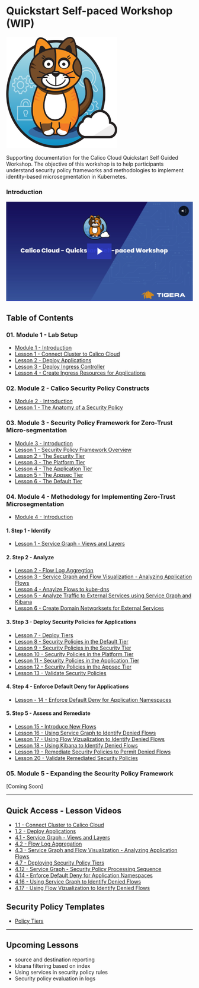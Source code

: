 # Quickstart Self-paced Workshop (WIP)

<img src="/modules/images/Calico_Cloud_logo_badge.svg" width="300" height="300">

Supporting documentation for the Calico Cloud Quickstart Self Guided Workshop. The objective of this workshop is to help participants understand security policy frameworks and methodologies to implement identity-based microsegmentation in Kubernetes. 

### **Introduction**

[![intro](/modules/images/intro.png)](https://tigera.wistia.com/medias/qwgycmgsfe)

## Table of Contents

### **01. Module 1  - Lab Setup**

   - [Module 1 - Introduction](https://github.com/tigera-cs/quickstart-self-service/blob/main/modules/module-1-introduction.md)
   - [Lesson 1 - Connect Cluster to Calico Cloud](https://github.com/tigera-cs/quickstart-self-service/blob/main/modules/connect-cluster-to-calico-cloud.md)
   - [Lesson 2 - Deploy Applications](https://github.com/tigera-cs/quickstart-self-service/blob/main/modules/deploy-applications.md)
   - [Lesson 3 - Deploy Ingress Controller](https://github.com/tigera-cs/quickstart-self-service/blob/main/modules/deploy-ingress-controller.md)
   - [Lesson 4 - Create Ingress Resources for Applications](https://github.com/tigera-cs/quickstart-self-service/blob/main/modules/create-ingress-resources.md)
     
### **02. Module 2 - Calico Security Policy Constructs**

   - [Module 2 - Introduction](https://github.com/tigera-cs/quickstart-self-service/blob/main/modules/module-2-introduction.md)
   - [Lesson 1 - The Anatomy of a Security Policy](https://github.com/tigera-cs/quickstart-self-service/blob/main/modules/policies-rules.md) 
   

### **03. Module 3 - Security Policy Framework for Zero-Trust Micro-segmentation**

   - [Module 3 - Introduction](https://github.com/tigera-cs/quickstart-self-service/blob/main/modules/module-3-introduction.md)
   - [Lesson 1 - Security Policy Framework Overview](https://github.com/tigera-cs/quickstart-self-service/blob/main/modules/security-policy-framework-overview.md)
   - [Lesson 2 - The Security Tier](https://github.com/tigera-cs/quickstart-self-service/blob/main/modules/security-tier.md)
   - [Lesson 3 - The Platform Tier](https://github.com/tigera-cs/quickstart-self-service/blob/main/modules/platform-tier.md)
   - [Lesson 4 - The Application Tier](https://github.com/tigera-cs/quickstart-self-service/blob/main/modules/application-tier.md)
   - [Lesson 5 - The Appsec Tier](https://github.com/tigera-cs/quickstart-self-service/blob/main/modules/appsec-tier.md)
   - [Lesson 6 - The Default Tier](https://github.com/tigera-cs/quickstart-self-service/blob/main/modules/default-tier.md)
     
### **04. Module 4 - Methodology for Implementing Zero-Trust Microsegmentation**

- [Module 4 - Introduction](https://github.com/tigera-cs/quickstart-self-service/blob/main/modules/module-4-introduction.md)

####   **1. Step 1 - Identify**
   
   - [Lesson 1 - Service Graph - Views and Layers](https://github.com/tigera-cs/quickstart-self-service/blob/main/modules/views-and-layers-sg.md)

####  **2. Step 2 - Analyze**
   - [Lesson 2 - Flow Log Aggregtion](https://github.com/tigera-cs/quickstart-self-service/blob/main/modules/log-aggregation.md)
   - [Lesson 3 - Service Graph and Flow Visualization - Analyzing Application Flows](https://github.com/tigera-cs/quickstart-self-service/blob/main/modules/analyze-service-graph.md)
   - [Lesson 4 - Anaylze Flows to kube-dns](https://github.com/tigera-cs/quickstart-self-service/blob/main/modules/analyze-kube-dns.md) 
   - [Lesson 5 - Analyze Traffic to External Services using Service Graph and Kibana](https://github.com/tigera-cs/quickstart-self-service/blob/main/modules/analyze-external-services.md)
   - [Lesson 6 - Create Domain Networksets for External Services](https://github.com/tigera-cs/quickstart-self-service/blob/main/modules/analyze-networksets-external-services.md)

####   **3. Step 3 - Deploy Security Policies for Applications**
   - [Lesson 7 - Deploy Tiers](https://github.com/tigera-cs/quickstart-self-service/blob/main/modules/deploy-tiers.md)
   - [Lesson 8 - Security Policies in the Default Tier](https://github.com/tigera-cs/quickstart-self-service/blob/main/modules/security-policies-default-tier.md)
   - [Lesson 9 - Security Policies in the Security Tier](https://github.com/tigera-cs/quickstart-self-service/blob/main/modules/security-policy-in-security-tier.md)
   - [Lesson 10 - Security Policies in the Platform Tier](https://github.com/tigera-cs/quickstart-self-service/blob/main/modules/security-policy-in-platform-tier.md)
   - [Lesson 11 - Security Policies in the Application Tier](https://github.com/tigera-cs/quickstart-self-service/blob/main/modules/security-policies-in-application-tier.md)
   - [Lesson 12 - Security Policies in the Appsec Tier](https://github.com/tigera-cs/quickstart-self-service/blob/main/modules/security-policies-in-appsec-tier.md)
   - [Lesson 13 - Validate Security Policies](https://github.com/tigera-cs/quickstart-self-service/blob/main/modules/validate-security-policies.md)

####  **4. Step 4 - Enforce Default Deny for Applications**
   - [Lesson - 14 - Enforce Default Deny for Application Namespaces](https://github.com/tigera-cs/quickstart-self-service/blob/main/modules/enforce-default-deny.md)


####  **5. Step 5 - Assess and Remediate**
   - [Lesson 15 - Introduce New Flows](https://github.com/tigera-cs/quickstart-self-service/blob/main/modules/new-flows.md)
   - [Lesson 16 - Using Service Graph to Identify Denied Flows](https://github.com/tigera-cs/quickstart-self-service/blob/main/modules/sg-denied-flow.md)
   - [Lesson 17 - Using Flow Vizualization to Identify Denied Flows](https://github.com/tigera-cs/quickstart-self-service/blob/main/modules/fv-denied-flows.md)
   - [Lesson 18 - Using Kibana to Identify Denied Flows](https://github.com/tigera-cs/quickstart-self-service/blob/main/modules/kibana-denied-flows.md)
   - [Lesson 19 - Remediate Security Policies to Permit Denied Flows](https://github.com/tigera-cs/quickstart-self-service/blob/main/modules/remediate-security-policies.md)
   - [Lesson 20 - Validate Remediated Security Policies](https://github.com/tigera-cs/quickstart-self-service/blob/main/modules/validate-remediate-security-policies.md)

### **05. Module 5 - Expanding the Security Policy Framework**

[Coming Soon]

---
## Quick Access - Lesson Videos

- [1.1 - Connect Cluster to Calico Cloud](https://tigera.wistia.com/medias/zs6oc6j1uj)
- [1.2 - Deploy Applications](https://tigera.wistia.com/medias/dsa4gj6vox)
- [4.1 - Service Graph - Views and Layers](https://tigera.wistia.com/medias/if9ccnwrdp)
- [4.2 - Flow Log Aggregation](https://tigera.wistia.com/medias/yhitu7fhop)
- [4.3 - Service Graph and Flow Visualization - Analyzing Application Flows](https://tigera.wistia.com/medias/hitppj9mjk)
- [4.7 - Deploying Security Policy Tiers](https://tigera.wistia.com/medias/9qdjr5onoj)
- [4.12 - Service Graph - Security Policy Processing Sequence](https://tigera.wistia.com/medias/lymcn38m3b)
- [4.14 -  Enforce Default Deny for Application Namespaces](https://tigera.wistia.com/medias/nyvmnpsbu1)
- [4.16 - Using Service Graph to Identify Denied Flows](https://tigera.wistia.com/medias/88j386d49p)
- [4.17 - Using Flow Vizualization to Identify Denied Flows](https://tigera.wistia.com/medias/k5en6cvfob)

## Security Policy Templates

   - [Policy Tiers](https://github.com/tigera-cs/quickstart-self-service/blob/main/manifests/securitypolicies/tiers.yaml)

---
## Upcoming Lessons

- source and destination reporting
- kibana filtering based on index
- Using services in security policy rules 
- Security policy evaluation in logs

